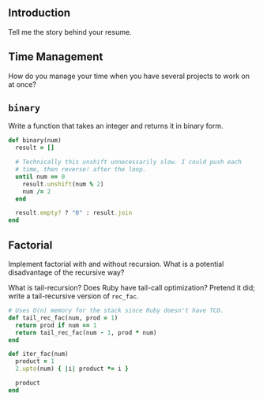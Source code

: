 ## Introduction

Tell me the story behind your resume.

## Time Management

How do you manage your time when you have several projects to work on at once?  

## `binary`

Write a function that takes an integer and returns it in binary form.

```ruby
def binary(num)
  result = []

  # Technically this unshift unnecessarily slow. I could push each
  # time, then reverse! after the loop.
  until num == 0
    result.unshift(num % 2)
    num /= 2
  end

  result.empty? ? "0" : result.join
end
```

## Factorial

Implement factorial with and without recursion. What is a potential
disadvantage of the recursive way?

What is tail-recursion? Does Ruby have tail-call optimization? Pretend
it did; write a tail-recursive version of `rec_fac`.

```ruby
# Uses O(n) memory for the stack since Ruby doesn't have TCO.
def tail_rec_fac(num, prod = 1)
  return prod if num == 1
  return tail_rec_fac(num - 1, prod * num)
end

def iter_fac(num)
  product = 1
  2.upto(num) { |i| product *= i }

  product
end
```
